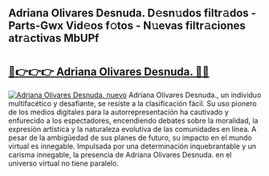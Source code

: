 ## Adriana Olivares Desnuda. D𝚎sn𝚞dos filtr𝚊dos - Parts-Gwx Vid𝚎os f𝚘tos - N𝚞evas filtr𝚊ciones atr𝚊ctivas MbUPf

# <h2><a href="http://mb8ldk.tromn.icu/?c=Adriana+Olivares+Desnuda.">🔗👉👉👉 Adriana Olivares Desnuda. 🔗🔗</a></h2>

[![Adriana Olivares Desnuda. nuevo](https://i.imgur.com/pEAQMta.gif)](http://mb8ldk.tromn.icu/?c=Adriana+Olivares+Desnuda.)
Adriana Olivares Desnuda., un individuo multifacético y desafiante, se resiste a la clasificación fácil. Su uso pionero de los medios digitales para la autorrepresentación ha cautivado y enfurecido a los espectadores, encendiendo debates sobre la moralidad, la expresión artística y la naturaleza evolutiva de las comunidades en línea. A pesar de la ambigüedad de sus planes de futuro, su impacto en el mundo virtual es innegable. Impulsada por una determinación inquebrantable y un carisma innegable, la presencia de Adriana Olivares Desnuda. en el universo virtual no tiene paralelo.
